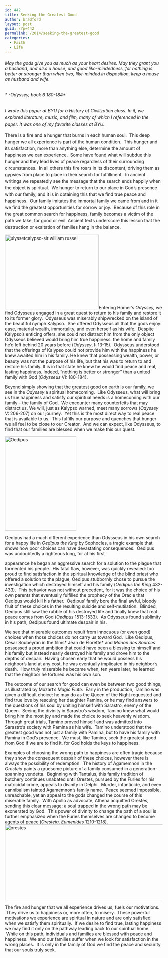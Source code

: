 ```yaml
---
id: 442
title: Seeking the Greatest Good
author: bradford
layout: post
guid: /?p=442
permalink: /2014/seeking-the-greatest-good
categories:
  - Faith
  - Life
---
```

###### *May the gods give you as much as your heart desires. May they grant you a husband, and also a house, and good like-mindedness, for nothing is better or stronger than when two, like-minded in disposition, keep a house as husband and wife.*

###### * -Odyssey, book 6 180-184*

<span style="line-height: 1.5;"><i>I wrote this paper at BYU for a History of Civilization class. In it, we explored literature, music, and film, many of which I referenced in the paper. It was one of my favorite classes at BYU.<!--more--></i></span>

<span style="line-height: 1.5;">There is a fire and a hunger that burns in each human soul.  This deep hunger we all experience is part of the human condition.  This hunger and its satisfaction, more than anything else, determine the amount of happiness we can experience.  Some have found what will subdue this hunger and they lead lives of peace regardless of their surrounding circumstances.  In all others this fire roars in its discontent, driving them as gypsies from place to place in their search for fulfillment.  In ancient writings we repeatedly see the message that the search ends happily when the object is spiritual.  We hunger to return to our place in God’s presence with our family, and it is in obtaining this that we find true peace and happiness.  Our family imitates the immortal family we came from and in it we find the greatest opportunities for sorrow or joy.  Because of this role in the great common search for happiness, family becomes a victim of the path we take, for good or evil. Ancient texts underscore this lesson that the destruction or exaltation of families hang in the balance.</span>

<img class="alignright size-medium wp-image-1989" alt="ulyssetcalypso-sir william russel" src="http://bradford.la/wp-content/uploads/2014/01/ulyssetcalypso-sir-william-russel1-300x237.jpg" width="300" height="237" />Entering Homer&#8217;s *Odyssey,* we find Odysseus engaged in a great quest to return to his family and restore it to its former glory.  Odysseus was miserably shipwrecked on the island of the beautiful nymph Kalypso.  She offered Odysseus all that the gods enjoy: ease, material wealth, immortality, and even herself as his wife.  Despite Kalypso’s enticing offers, she could not distract him from the only object Odysseus believed would bring him true happiness: the home and family he’d left behind 20 years before (*Odyssey*, I: 13-15).  Odysseus understood that the offerings of Kalypso could not provide him with the happiness he knew awaited him in his family. He knew that possessing wealth, power, or beauty was not the purpose of his life, but that his was to return to and restore his family. It is in that state he knew he would find peace and real, lasting happiness. Indeed, “nothing is better or stronger” than a united family with God (*Odysseus* VI: 180-184).

Beyond simply showing that the greatest good on earth is our family, we see in the *Odyssey* a spiritual homecoming.  Like Odysseus, what will bring us true happiness and satisfy our spiritual needs is a homecoming with our family &#8211; the family of God.  We encounter many counterfeits that may distract us. We will, just as Kalypso warned, meet many sorrows (*Odyssey* V: 206-207) on our journey.  Yet this is the most direct way to real peace that is available to us.  This fulfills our purpose and quenches that hunger we all feel to be close to our Creator.  And we can expect, like Odysseus, to find that our families are blessed when we make this our quest.

<img class="size-medium wp-image-1990 alignleft" alt="Oedipus" src="http://bradford.la/wp-content/uploads/2014/01/Oedipus-228x300.jpg" width="228" height="300" />

Oedipus had a much different experience than Odysseus in his own search for a happy life in *Oedipus the King* by Sophocles, a tragic example that shows how poor choices can have devastating consequences.  Oedipus was undoubtedly a righteous king, for at his first

appearance he began an aggressive search for a solution to the plague that tormented his people.  His fatal flaw, however, was quickly revealed: too proud to find satisfaction in the spiritual knowledge of the blind priest who offered a solution to the plague, Oedipus stubbornly chose to pursue the investigation which destroyed himself and his family (*Oedipus the King* 432-433).  This behavior was not without precedent, for it was the choice of his own parents that eventually fulfilled the prophecy of the Oracle that Oedipus would kill his father.  Oedipus’ family bore the final awful, bloody fruit of these choices in the resulting suicide and self-mutilation.  Blinded, Oedipus still saw the rubble of his destroyed life and finally knew that real peace comes from God (*Oedipus* 1513-1533).  As Odysseus found sublimity in his path, Oedipus found ultimate despair in his.

We see that miserable outcomes result from innocuous (or even good) choices when those choices do not carry us toward God.  Like Oedipus, Cesar Soubeyran in the films* Jean de Florette* and *Manon des Sources* possessed a proud ambition that could have been a blessing to himself and his family but instead nearly destroyed his family and drove him to the depths of despair.  Having chosen early that he would possess his neighbor’s land at any cost, he was eventually implicated in his neighbor’s death.  How truly miserable he became when, ten years later, he learned that the neighbor he tortured was his own son.

The outcome of our search for good can even be between two good things, as illustrated by Mozart’s *Magic Flute*.  Early in the production, Tamino was given a difficult choice: he may do as the Queen of the Night requested and find true love by rescuing her daughter Pamina, or he may find answers to the questions of his soul by uniting himself with Sarastro, enemy of the Queen.  Seeing the divinity in Sarastro’s wisdom, Tamino knew what would bring him the most joy and made the choice to seek heavenly wisdom.  Through great trials, Tamino proved himself and was admitted into Sarastro’s society with Pamina as his wife.  Tamino understood that the greatest good was not just a family with Pamina, but to have his family with Pamina in God’s presence.  We must, like Tamino, seek the greatest good from God if we are to find it, for God holds the keys to happiness.

Examples of choosing the wrong path to happiness are often tragic because they show the consequent despair of these choices, however there is always the possibility of redemption.  The history of Agamemnon in the *Oresteia* paints a gruesome picture of a family consumed in a generation-spanning vendetta.  Beginning with Tantalus, this family tradition of butchery continues unabated until Orestes, pursued by the Furies for his matricidal crime, appeals to divinity in Delphi.  Murder, infanticide, and even cannibalism tainted Agamemnon’s family name.  Peace seemed impossible, unreachable, yet an appeal to the gods changed the course of this miserable family.  With Apollo as advocate, Athena acquitted Orestes, sending this clear message: a soul trapped in the wrong path may be exonerated by God.  This power of divinity to change the path of a soul is further emphasized when the Furies themselves are changed to become agents of peace (*Oresteia, Eumenides* 1210-1218).<img class="aligncenter size-full wp-image-1991" alt="orestes" src="http://bradford.la/wp-content/uploads/2014/01/orestes.jpg" width="700" height="241" />

The fire and hunger that we all experience drives us, fuels our motivations.  They drive us to happiness or, more often, to misery.  These powerful motivations we experience are spiritual in nature and are only satisfied when we satisfy them spiritually.  If we desire to find true, lasting happiness we may find it only on the pathway leading back to our spiritual home.  While on this path, individuals and families are blessed with peace and happiness.  We and our families suffer when we look for satisfaction in the wrong places.  It is only in the family of God we find the peace and security that our souls truly seek.